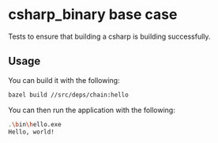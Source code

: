 # csharp_binary base case

Tests to ensure that building a csharp is building successfully.

## Usage

You can build it with the following:

```bash
bazel build //src/deps/chain:hello
```

You can then run the application with the following:

```bash
.\bin\hello.exe
Hello, world!
```